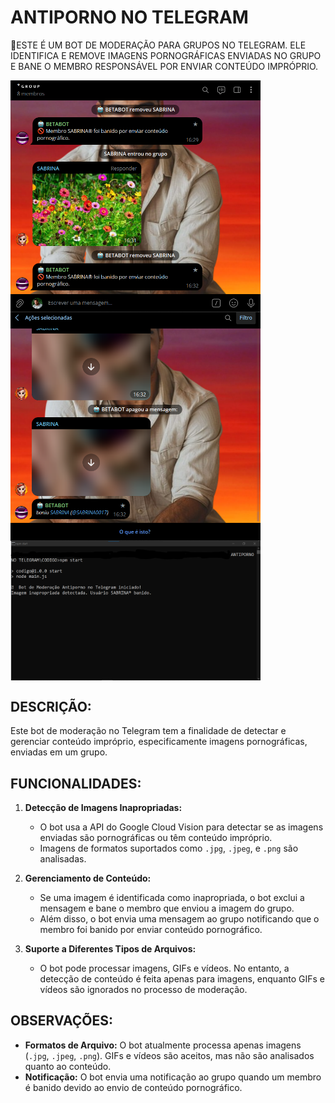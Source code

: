 # ANTIPORNO NO TELEGRAM
🤖ESTE É UM BOT DE MODERAÇÃO PARA GRUPOS NO TELEGRAM. ELE IDENTIFICA E REMOVE IMAGENS PORNOGRÁFICAS ENVIADAS NO GRUPO E BANE O MEMBRO RESPONSÁVEL POR ENVIAR CONTEÚDO IMPRÓPRIO.

<img src="./IMAGENS/FOTO_1.png" align="center" width="400"> <br>
<img src="./IMAGENS/FOTO_2.png" align="center" width="400"> <br>
<img src="./IMAGENS/FOTO_3.png" align="center" width="400"> <br>

## DESCRIÇÃO:
Este bot de moderação no Telegram tem a finalidade de detectar e gerenciar conteúdo impróprio, especificamente imagens pornográficas, enviadas em um grupo. 

## FUNCIONALIDADES:
1. **Detecção de Imagens Inapropriadas:** 
   - O bot usa a API do Google Cloud Vision para detectar se as imagens enviadas são pornográficas ou têm conteúdo impróprio. 
   - Imagens de formatos suportados como `.jpg`, `.jpeg`, e `.png` são analisadas.

2. **Gerenciamento de Conteúdo:**
   - Se uma imagem é identificada como inapropriada, o bot exclui a mensagem e bane o membro que enviou a imagem do grupo.
   - Além disso, o bot envia uma mensagem ao grupo notificando que o membro foi banido por enviar conteúdo pornográfico.

3. **Suporte a Diferentes Tipos de Arquivos:**
   - O bot pode processar imagens, GIFs e vídeos. No entanto, a detecção de conteúdo é feita apenas para imagens, enquanto GIFs e vídeos são ignorados no processo de moderação.

## OBSERVAÇÕES:
- **Formatos de Arquivo:** O bot atualmente processa apenas imagens (`.jpg`, `.jpeg`, `.png`). GIFs e vídeos são aceitos, mas não são analisados quanto ao conteúdo.
- **Notificação:** O bot envia uma notificação ao grupo quando um membro é banido devido ao envio de conteúdo pornográfico.

